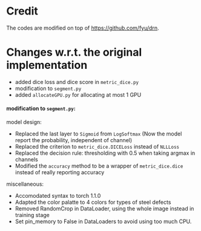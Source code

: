 # Credit
The codes are modified on top of https://github.com/fyu/drn.

# Changes w.r.t. the original implementation
- added dice loss and dice score in `metric_dice.py`
- modification to `segment.py`
- added `allocateGPU.py` for allocating at most 1 GPU


#### modification to `segment.py`:




model design:
- Replaced the last layer to `Sigmoid` from `LogSoftmax` (Now the model report the probability, independent of channel)
- Replaced the criterion to `metric_dice.DICELoss` instead of `NLLLoss`
- Replaced the decision rule: thresholding with 0.5 when taking argmax in channels
- Modified the `accuracy` method to be a wrapper of `metric_dice.dice` instead of really reporting accuracy 

miscellaneous:
- Accomodated syntax to torch 1.1.0
- Adapted the color palatte to 4 colors for types of steel defects
- Removed RandomCrop in DataLoader, using the whole image instead in training stage
- Set pin_memory to False in DataLoaders to avoid using too much CPU.

